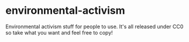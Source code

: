 # environmental-activism
Environmental activism stuff for people to use. It's all released under CC0 so take what you want and feel free to copy!
